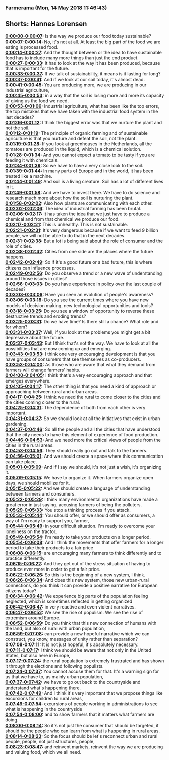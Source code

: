 ### Farmerama  (Mon, 14 May 2018 11:46:43)
## Shorts: Hannes Lorensen  
**[0:00:00-0:00:07](https://soundcloud.com/farmerama-radio/grow-janes-lorensen#t=0:00:00):**  Is the way we produce our food today sustainable?  
**[0:00:07-0:00:14](https://soundcloud.com/farmerama-radio/grow-janes-lorensen#t=0:00:07):**  No, it's not at all. At least the big part of the food we are eating is processed food.  
**[0:00:14-0:00:27](https://soundcloud.com/farmerama-radio/grow-janes-lorensen#t=0:00:14):**  And the thought between or the idea to have sustainable food has to include many more things than just the end product.  
**[0:00:27-0:00:33](https://soundcloud.com/farmerama-radio/grow-janes-lorensen#t=0:00:27):**  It has to look at the way it has been produced, because that is important for the future.  
**[0:00:33-0:00:37](https://soundcloud.com/farmerama-radio/grow-janes-lorensen#t=0:00:33):**  If we talk of sustainability, it means is it lasting for long?  
**[0:00:37-0:00:41](https://soundcloud.com/farmerama-radio/grow-janes-lorensen#t=0:00:37):**  And if we look at our soil today, it's almost dead.  
**[0:00:41-0:00:45](https://soundcloud.com/farmerama-radio/grow-janes-lorensen#t=0:00:41):**  You are producing more, we are producing in our industrial agriculture,  
**[0:00:45-0:00:53](https://soundcloud.com/farmerama-radio/grow-janes-lorensen#t=0:00:45):**  in a way that the soil is losing more and more its capacity of giving us the food we need.  
**[0:00:53-0:01:06](https://soundcloud.com/farmerama-radio/grow-janes-lorensen#t=0:00:53):**  Industrial agriculture, what has been like the top errors, the top mistakes that we have taken with the industrial food system in the last decades?  
**[0:01:06-0:01:12](https://soundcloud.com/farmerama-radio/grow-janes-lorensen#t=0:01:06):**  I think the biggest error was that we nurture the plant and not the soil.  
**[0:01:12-0:01:19](https://soundcloud.com/farmerama-radio/grow-janes-lorensen#t=0:01:12):**  The principle of organic farming and of sustainable agriculture is that you nurture and defeat the soil, not the plant.  
**[0:01:19-0:01:28](https://soundcloud.com/farmerama-radio/grow-janes-lorensen#t=0:01:19):**  If you look at greenhouses in the Netherlands, all the tomatoes are produced in the liquid, which is a chemical solution.  
**[0:01:28-0:01:34](https://soundcloud.com/farmerama-radio/grow-janes-lorensen#t=0:01:28):**  And you cannot expect a tomato to be tasty if you are feeding it with chemicals.  
**[0:01:34-0:01:39](https://soundcloud.com/farmerama-radio/grow-janes-lorensen#t=0:01:34):**  So we have to have a very close look to the soil.  
**[0:01:39-0:01:44](https://soundcloud.com/farmerama-radio/grow-janes-lorensen#t=0:01:39):**  In many parts of Europe and in the world, it has been treated like a machine.  
**[0:01:44-0:01:49](https://soundcloud.com/farmerama-radio/grow-janes-lorensen#t=0:01:44):**  And soil is a living creature. Soil has a lot of different lives in it.  
**[0:01:49-0:01:58](https://soundcloud.com/farmerama-radio/grow-janes-lorensen#t=0:01:49):**  And we have to invest there. We have to do science and research much more about how the soil is nurturing the plant.  
**[0:01:58-0:02:02](https://soundcloud.com/farmerama-radio/grow-janes-lorensen#t=0:01:58):**  Also how plants are communicating with each other.  
**[0:02:02-0:02:06](https://soundcloud.com/farmerama-radio/grow-janes-lorensen#t=0:02:02):**  The idea of industrial farming has been brutal.  
**[0:02:06-0:02:17](https://soundcloud.com/farmerama-radio/grow-janes-lorensen#t=0:02:06):**  It has taken the idea that we just have to produce a chemical and from that chemical we produce our food.  
**[0:02:17-0:02:21](https://soundcloud.com/farmerama-radio/grow-janes-lorensen#t=0:02:17):**  This is unhealthy. This is not sustainable.  
**[0:02:21-0:02:31](https://soundcloud.com/farmerama-radio/grow-janes-lorensen#t=0:02:21):**  It's very dangerous because if we want to feed 9 billion people, we will not be able to do that in the next decades.  
**[0:02:31-0:02:38](https://soundcloud.com/farmerama-radio/grow-janes-lorensen#t=0:02:31):**  But a lot is being said about the role of consumer and the role of cities.  
**[0:02:38-0:02:42](https://soundcloud.com/farmerama-radio/grow-janes-lorensen#t=0:02:38):**  Cities from one side are the places where the future happens.  
**[0:02:42-0:02:49](https://soundcloud.com/farmerama-radio/grow-janes-lorensen#t=0:02:42):**  So if it's a good future or a bad future, this is where citizens can influence processes.  
**[0:02:49-0:02:56](https://soundcloud.com/farmerama-radio/grow-janes-lorensen#t=0:02:49):**  Do you observe a trend or a new wave of understanding around those issues in cities?  
**[0:02:56-0:03:03](https://soundcloud.com/farmerama-radio/grow-janes-lorensen#t=0:02:56):**  Do you have experience in policy over the last couple of decades?  
**[0:03:03-0:03:06](https://soundcloud.com/farmerama-radio/grow-janes-lorensen#t=0:03:03):**  Have you seen an evolution of people's awareness?  
**[0:03:06-0:03:18](https://soundcloud.com/farmerama-radio/grow-janes-lorensen#t=0:03:06):**  Do you see the current times where you have new models of decision making, new technological opportunities and tools?  
**[0:03:18-0:03:25](https://soundcloud.com/farmerama-radio/grow-janes-lorensen#t=0:03:18):**  Do you see a window of opportunity to reverse these destructive trends and eroding trends?  
**[0:03:25-0:03:31](https://soundcloud.com/farmerama-radio/grow-janes-lorensen#t=0:03:25):**  Do we have time? Is there still a chance? What role and for whom?  
**[0:03:31-0:03:37](https://soundcloud.com/farmerama-radio/grow-janes-lorensen#t=0:03:31):**  Well, if you look at the problems you might get a bit depressive about the future.  
**[0:03:37-0:03:43](https://soundcloud.com/farmerama-radio/grow-janes-lorensen#t=0:03:37):**  But I think that's not the way. We have to look at all the possibilities that are now coming up and emerging.  
**[0:03:43-0:03:53](https://soundcloud.com/farmerama-radio/grow-janes-lorensen#t=0:03:43):**  I think one very encouraging development is that you have groups of consumers that see themselves as co-producers.  
**[0:03:53-0:04:00](https://soundcloud.com/farmerama-radio/grow-janes-lorensen#t=0:03:53):**  As those who are aware that what they demand from farmers will change farmers' habits.  
**[0:04:00-0:04:05](https://soundcloud.com/farmerama-radio/grow-janes-lorensen#t=0:04:00):**  I think that's a very encouraging approach and that emerges everywhere.  
**[0:04:05-0:04:17](https://soundcloud.com/farmerama-radio/grow-janes-lorensen#t=0:04:05):**  The other thing is that you need a kind of approach or approaching between rural and urban areas.  
**[0:04:17-0:04:25](https://soundcloud.com/farmerama-radio/grow-janes-lorensen#t=0:04:17):**  I think we need the rural to come closer to the cities and the cities coming closer to the rural.  
**[0:04:25-0:04:31](https://soundcloud.com/farmerama-radio/grow-janes-lorensen#t=0:04:25):**  The dependence of both from each other is very important.  
**[0:04:31-0:04:37](https://soundcloud.com/farmerama-radio/grow-janes-lorensen#t=0:04:31):**  So we should look at all the initiatives that exist in urban gardening.  
**[0:04:37-0:04:46](https://soundcloud.com/farmerama-radio/grow-janes-lorensen#t=0:04:37):**  So all the people and all the cities that have understood that the city needs to have this element of experience of food production.  
**[0:04:46-0:04:53](https://soundcloud.com/farmerama-radio/grow-janes-lorensen#t=0:04:46):**  And we need more the critical views of people from the cities in the rural areas.  
**[0:04:53-0:04:56](https://soundcloud.com/farmerama-radio/grow-janes-lorensen#t=0:04:53):**  They should really go out and talk to the farmers.  
**[0:04:56-0:05:01](https://soundcloud.com/farmerama-radio/grow-janes-lorensen#t=0:04:56):**  And we should create a space where this communication can take place.  
**[0:05:01-0:05:09](https://soundcloud.com/farmerama-radio/grow-janes-lorensen#t=0:05:01):**  And if I say we should, it's not just a wish, it's organizing it.  
**[0:05:09-0:05:15](https://soundcloud.com/farmerama-radio/grow-janes-lorensen#t=0:05:09):**  We have to organize it. When farmers organize open days, we should mobilize for it.  
**[0:05:15-0:05:22](https://soundcloud.com/farmerama-radio/grow-janes-lorensen#t=0:05:15):**  And we should create a language of understanding between farmers and consumers.  
**[0:05:22-0:05:29](https://soundcloud.com/farmerama-radio/grow-janes-lorensen#t=0:05:22):**  I think many environmental organizations have made a great error in just saying, accusing farmers of being the polluters.  
**[0:05:29-0:05:33](https://soundcloud.com/farmerama-radio/grow-janes-lorensen#t=0:05:29):**  You stop a thinking process if you attack.  
**[0:05:33-0:05:44](https://soundcloud.com/farmerama-radio/grow-janes-lorensen#t=0:05:33):**  You should offer, or we should offer as consumers, a way of I'm ready to support you, farmer,  
**[0:05:44-0:05:49](https://soundcloud.com/farmerama-radio/grow-janes-lorensen#t=0:05:44):**  in your difficult situation. I'm ready to overcome your loneliness on the tractor.  
**[0:05:49-0:05:54](https://soundcloud.com/farmerama-radio/grow-janes-lorensen#t=0:05:49):**  I'm ready to take your products on a longer period.  
**[0:05:54-0:06:08](https://soundcloud.com/farmerama-radio/grow-janes-lorensen#t=0:05:54):**  And I think the movements that offer farmers for a longer period to take their products to a fair price  
**[0:06:08-0:06:15](https://soundcloud.com/farmerama-radio/grow-janes-lorensen#t=0:06:08):**  are encouraging many farmers to think differently and to practice differently.  
**[0:06:15-0:06:22](https://soundcloud.com/farmerama-radio/grow-janes-lorensen#t=0:06:15):**  And they get out of the stress situation of having to produce ever more in order to get a fair price.  
**[0:06:22-0:06:26](https://soundcloud.com/farmerama-radio/grow-janes-lorensen#t=0:06:22):**  So this is the beginning of a new system, I think.  
**[0:06:26-0:06:34](https://soundcloud.com/farmerama-radio/grow-janes-lorensen#t=0:06:26):**  And does this new system, those new urban-rural connections, do you think it can provide a positive narrative for European citizens today?  
**[0:06:34-0:06:42](https://soundcloud.com/farmerama-radio/grow-janes-lorensen#t=0:06:34):**  We experience big parts of the population feeling neglected, which is sometimes reflected in getting organized  
**[0:06:42-0:06:47](https://soundcloud.com/farmerama-radio/grow-janes-lorensen#t=0:06:42):**  in very reactive and even violent narratives.  
**[0:06:47-0:06:52](https://soundcloud.com/farmerama-radio/grow-janes-lorensen#t=0:06:47):**  We see the rise of populism. We see the rise of extremism around Europe.  
**[0:06:52-0:06:59](https://soundcloud.com/farmerama-radio/grow-janes-lorensen#t=0:06:52):**  Do you think that this new connection of humans with the land, but also of rural with urban population,  
**[0:06:59-0:07:08](https://soundcloud.com/farmerama-radio/grow-janes-lorensen#t=0:06:59):**  can provide a new hopeful narrative which we can construct, you know, messages of unity rather than separation?  
**[0:07:08-0:07:11](https://soundcloud.com/farmerama-radio/grow-janes-lorensen#t=0:07:08):**  It is not just hopeful, it's absolutely necessary.  
**[0:07:11-0:07:17](https://soundcloud.com/farmerama-radio/grow-janes-lorensen#t=0:07:11):**  I think we should be aware that not only in the United States, but also here in Europe,  
**[0:07:17-0:07:24](https://soundcloud.com/farmerama-radio/grow-janes-lorensen#t=0:07:17):**  the rural population is extremely frustrated and has shown it through the elections and following populists.  
**[0:07:24-0:07:37](https://soundcloud.com/farmerama-radio/grow-janes-lorensen#t=0:07:24):**  You cannot accuse them for that. It's a warning sign for us that we have to, as mainly urban population,  
**[0:07:37-0:07:42](https://soundcloud.com/farmerama-radio/grow-janes-lorensen#t=0:07:37):**  we have to go out back to the countryside and understand what's happening there.  
**[0:07:42-0:07:49](https://soundcloud.com/farmerama-radio/grow-janes-lorensen#t=0:07:42):**  And I think it's very important that we propose things like excursions for children to rural areas,  
**[0:07:49-0:07:54](https://soundcloud.com/farmerama-radio/grow-janes-lorensen#t=0:07:49):**  excursions of people working in administrations to see what is happening in the countryside  
**[0:07:54-0:08:00](https://soundcloud.com/farmerama-radio/grow-janes-lorensen#t=0:07:54):**  and to show farmers that it matters what farmers are doing.  
**[0:08:00-0:08:14](https://soundcloud.com/farmerama-radio/grow-janes-lorensen#t=0:08:00):**  So it's not just the consumer that should be targeted, it should be the people who can learn from what is happening in rural areas.  
**[0:08:14-0:08:23](https://soundcloud.com/farmerama-radio/grow-janes-lorensen#t=0:08:14):**  So the focus should be let's reconnect urban and rural people, people, not just structures, people,  
**[0:08:23-0:08:47](https://soundcloud.com/farmerama-radio/grow-janes-lorensen#t=0:08:23):**  and reinvent markets, reinvent the way we are producing and valuing food, which we all need.  